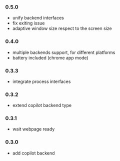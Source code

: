 
### 0.5.0

- unify backend interfaces
- fix exiting issue
- adaptive window size respect to the screen size

### 0.4.0

- multiple backends support, for different platforms
- battery included (chrome app mode)

### 0.3.3

- integrate process interfaces

### 0.3.2

- extend copilot backend type

### 0.3.1

- wait webpage ready

### 0.3.0

- add copilot backend
